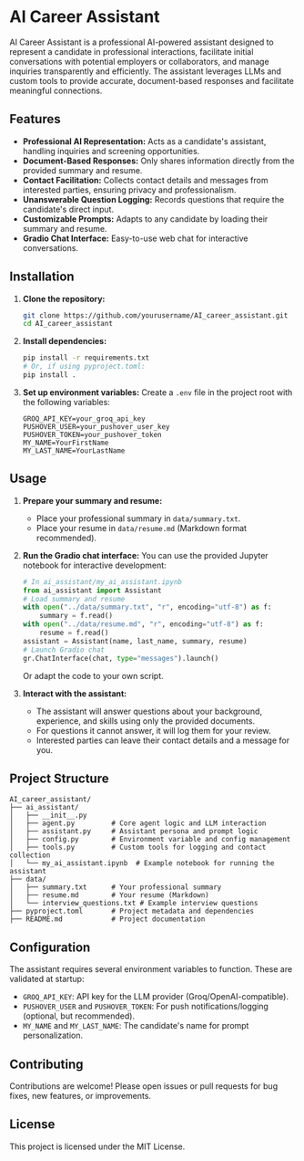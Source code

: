 # AI Career Assistant

AI Career Assistant is a professional AI-powered assistant designed to represent a candidate in professional interactions, facilitate initial conversations with potential employers or collaborators, and manage inquiries transparently and efficiently. The assistant leverages LLMs and custom tools to provide accurate, document-based responses and facilitate meaningful connections.

## Features

- **Professional AI Representation:** Acts as a candidate's assistant, handling inquiries and screening opportunities.
- **Document-Based Responses:** Only shares information directly from the provided summary and resume.
- **Contact Facilitation:** Collects contact details and messages from interested parties, ensuring privacy and professionalism.
- **Unanswerable Question Logging:** Records questions that require the candidate's direct input.
- **Customizable Prompts:** Adapts to any candidate by loading their summary and resume.
- **Gradio Chat Interface:** Easy-to-use web chat for interactive conversations.

## Installation

1. **Clone the repository:**
   ```bash
   git clone https://github.com/yourusername/AI_career_assistant.git
   cd AI_career_assistant
   ```
2. **Install dependencies:**
   ```bash
   pip install -r requirements.txt
   # Or, if using pyproject.toml:
   pip install .
   ```
3. **Set up environment variables:**
   Create a `.env` file in the project root with the following variables:
   ```env
   GROQ_API_KEY=your_groq_api_key
   PUSHOVER_USER=your_pushover_user_key
   PUSHOVER_TOKEN=your_pushover_token
   MY_NAME=YourFirstName
   MY_LAST_NAME=YourLastName
   ```

## Usage

1. **Prepare your summary and resume:**
   - Place your professional summary in `data/summary.txt`.
   - Place your resume in `data/resume.md` (Markdown format recommended).

2. **Run the Gradio chat interface:**
   You can use the provided Jupyter notebook for interactive development:
   ```python
   # In ai_assistant/my_ai_assistant.ipynb
   from ai_assistant import Assistant
   # Load summary and resume
   with open("../data/summary.txt", "r", encoding="utf-8") as f:
       summary = f.read()
   with open("../data/resume.md", "r", encoding="utf-8") as f:
       resume = f.read()
   assistant = Assistant(name, last_name, summary, resume)
   # Launch Gradio chat
   gr.ChatInterface(chat, type="messages").launch()
   ```
   Or adapt the code to your own script.

3. **Interact with the assistant:**
   - The assistant will answer questions about your background, experience, and skills using only the provided documents.
   - For questions it cannot answer, it will log them for your review.
   - Interested parties can leave their contact details and a message for you.

## Project Structure

```
AI_career_assistant/
├── ai_assistant/
│   ├── __init__.py
│   ├── agent.py         # Core agent logic and LLM interaction
│   ├── assistant.py     # Assistant persona and prompt logic
│   ├── config.py        # Environment variable and config management
│   ├── tools.py         # Custom tools for logging and contact collection
│   └── my_ai_assistant.ipynb  # Example notebook for running the assistant
├── data/
│   ├── summary.txt      # Your professional summary
│   ├── resume.md        # Your resume (Markdown)
│   └── interview_questions.txt # Example interview questions
├── pyproject.toml       # Project metadata and dependencies
├── README.md            # Project documentation
```

## Configuration

The assistant requires several environment variables to function. These are validated at startup:
- `GROQ_API_KEY`: API key for the LLM provider (Groq/OpenAI-compatible).
- `PUSHOVER_USER` and `PUSHOVER_TOKEN`: For push notifications/logging (optional, but recommended).
- `MY_NAME` and `MY_LAST_NAME`: The candidate's name for prompt personalization.

## Contributing

Contributions are welcome! Please open issues or pull requests for bug fixes, new features, or improvements.

## License

This project is licensed under the MIT License.
